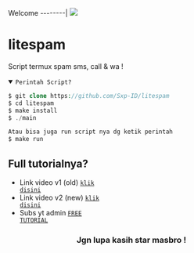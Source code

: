 Welcome
--------|
![](https://media.tenor.com/iVCiM9W7cvYAAAAd/welcome.gif)

# litespam
Script termux spam sms, call & wa !

<details open><summary><code>Perintah Script?</code></summary>

```php
$ git clone https://github.com/Sxp-ID/litespam
$ cd litespam
$ make install
$ ./main

Atau bisa juga run script nya dg ketik perintah
$ make run
```
</details>

## Full tutorialnya?
- Link video v1 (old) <code><a href="https://youtu.be/hUvkE_lr5d0?si=vURzaBLcUl1vWe7t">klik disini</a></code>
- Link video v2 (new) <code><a href="https://youtu.be/x68eGINJL8I?si=6pWo1KMKAJFPeaSy">klik disini</a></code>
- Subs yt admin <code><a href="https://youtube.com/@FreeTutorialOfficial?si=9hamt4Px2gXzPY9x">FREE TUTORIAL</a></code>
<div align="center">

### Jgn lupa kasih star masbro !
</div>
